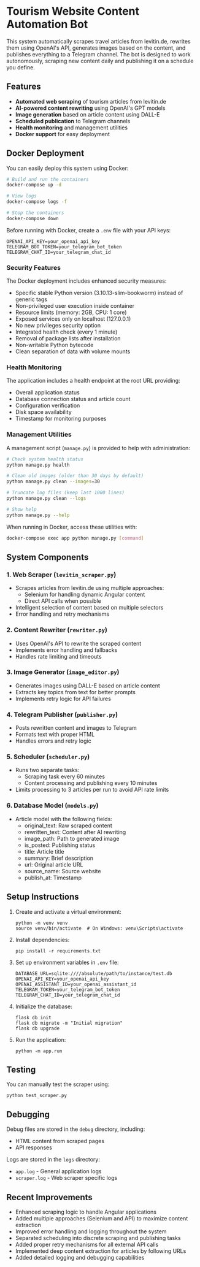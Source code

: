 # Tourism Website Content Automation Bot

This system automatically scrapes travel articles from levitin.de, rewrites them using OpenAI's API, generates images based on the content, and publishes everything to a Telegram channel. The bot is designed to work autonomously, scraping new content daily and publishing it on a schedule you define.

## Features

- **Automated web scraping** of tourism articles from levitin.de
- **AI-powered content rewriting** using OpenAI's GPT models
- **Image generation** based on article content using DALL-E
- **Scheduled publication** to Telegram channels
- **Health monitoring** and management utilities
- **Docker support** for easy deployment

## Docker Deployment

You can easily deploy this system using Docker:

```bash
# Build and run the containers
docker-compose up -d

# View logs
docker-compose logs -f

# Stop the containers
docker-compose down
```

Before running with Docker, create a `.env` file with your API keys:
```
OPENAI_API_KEY=your_openai_api_key
TELEGRAM_BOT_TOKEN=your_telegram_bot_token
TELEGRAM_CHAT_ID=your_telegram_chat_id
```

### Security Features

The Docker deployment includes enhanced security measures:

- Specific stable Python version (3.10.13-slim-bookworm) instead of generic tags
- Non-privileged user execution inside container
- Resource limits (memory: 2GB, CPU: 1 core)
- Exposed services only on localhost (127.0.0.1)
- No new privileges security option
- Integrated health check (every 1 minute)
- Removal of package lists after installation
- Non-writable Python bytecode
- Clean separation of data with volume mounts

### Health Monitoring

The application includes a health endpoint at the root URL providing:

- Overall application status
- Database connection status and article count
- Configuration verification 
- Disk space availability
- Timestamp for monitoring purposes

### Management Utilities

A management script (`manage.py`) is provided to help with administration:

```bash
# Check system health status
python manage.py health

# Clean old images (older than 30 days by default)
python manage.py clean --images=30

# Truncate log files (keep last 1000 lines)
python manage.py clean --logs

# Show help
python manage.py --help
```

When running in Docker, access these utilities with:
```bash
docker-compose exec app python manage.py [command]
```

## System Components

### 1. Web Scraper (`levitin_scraper.py`)
- Scrapes articles from levitin.de using multiple approaches:
  - Selenium for handling dynamic Angular content
  - Direct API calls when possible
- Intelligent selection of content based on multiple selectors
- Error handling and retry mechanisms

### 2. Content Rewriter (`rewriter.py`)
- Uses OpenAI's API to rewrite the scraped content
- Implements error handling and fallbacks
- Handles rate limiting and timeouts

### 3. Image Generator (`image_editor.py`)
- Generates images using DALL-E based on article content
- Extracts key topics from text for better prompts
- Implements retry logic for API failures

### 4. Telegram Publisher (`publisher.py`)
- Posts rewritten content and images to Telegram
- Formats text with proper HTML
- Handles errors and retry logic

### 5. Scheduler (`scheduler.py`)
- Runs two separate tasks:
  - Scraping task every 60 minutes
  - Content processing and publishing every 10 minutes
- Limits processing to 3 articles per run to avoid API rate limits

### 6. Database Model (`models.py`)
- Article model with the following fields:
  - original_text: Raw scraped content
  - rewritten_text: Content after AI rewriting
  - image_path: Path to generated image
  - is_posted: Publishing status
  - title: Article title
  - summary: Brief description
  - url: Original article URL
  - source_name: Source website
  - publish_at: Timestamp

## Setup Instructions

1. Create and activate a virtual environment:
   ```
   python -m venv venv
   source venv/bin/activate  # On Windows: venv\Scripts\activate
   ```

2. Install dependencies:
   ```
   pip install -r requirements.txt
   ```

3. Set up environment variables in `.env` file:
   ```
   DATABASE_URL=sqlite:////absolute/path/to/instance/test.db
   OPENAI_API_KEY=your_openai_api_key
   OPENAI_ASSISTANT_ID=your_openai_assistant_id
   TELEGRAM_TOKEN=your_telegram_bot_token
   TELEGRAM_CHAT_ID=your_telegram_chat_id
   ```

4. Initialize the database:
   ```
   flask db init
   flask db migrate -m "Initial migration"
   flask db upgrade
   ```

5. Run the application:
   ```
   python -m app.run
   ```

## Testing

You can manually test the scraper using:
```
python test_scraper.py
```

## Debugging

Debug files are stored in the `debug` directory, including:
- HTML content from scraped pages
- API responses

Logs are stored in the `logs` directory:
- `app.log` - General application logs
- `scraper.log` - Web scraper specific logs

## Recent Improvements

- Enhanced scraping logic to handle Angular applications
- Added multiple approaches (Selenium and API) to maximize content extraction
- Improved error handling and logging throughout the system
- Separated scheduling into discrete scraping and publishing tasks
- Added proper retry mechanisms for all external API calls
- Implemented deep content extraction for articles by following URLs
- Added detailed logging and debugging capabilities
